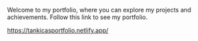 Welcome to my portfolio, where you can explore my projects and achievements.
Follow this link to see my portfolio.

https://tankicasportfolio.netlify.app/
